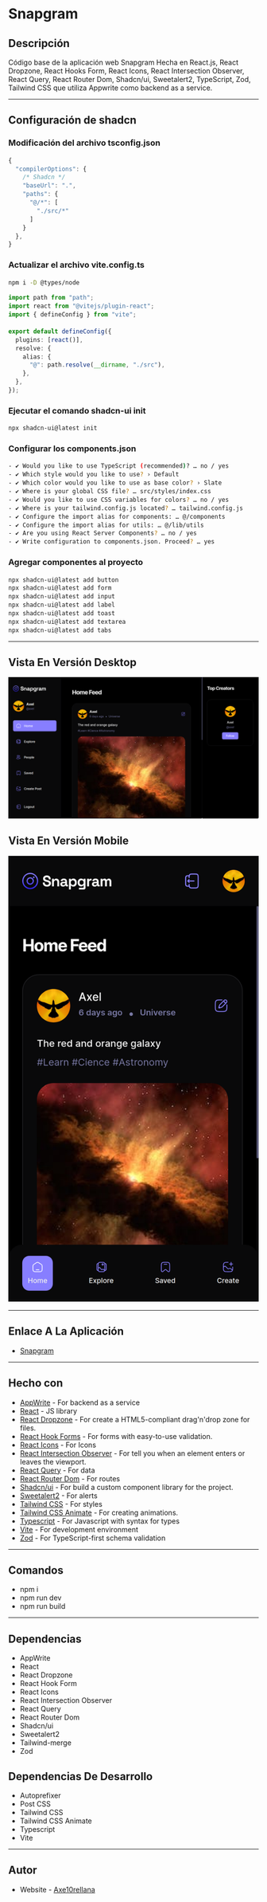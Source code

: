 # Snapgram

## Descripción

Código base de la aplicación web Snapgram Hecha en React.js, React Dropzone, React Hooks Form, React Icons, React Intersection Observer, React Query, React Router Dom, Shadcn/ui, Sweetalert2, TypeScript, Zod, Tailwind CSS que utiliza Appwrite como backend as a service.

---

## Configuración de shadcn

### Modificación del archivo tsconfig.json

```js
{
  "compilerOptions": {
    /* Shadcn */
    "baseUrl": ".",
    "paths": {
      "@/*": [
        "./src/*"
      ]
    }
  },
}
```

### Actualizar el archivo vite.config.ts

```bash
npm i -D @types/node
```

```ts
import path from "path";
import react from "@vitejs/plugin-react";
import { defineConfig } from "vite";

export default defineConfig({
  plugins: [react()],
  resolve: {
    alias: {
      "@": path.resolve(__dirname, "./src"),
    },
  },
});
```

### Ejecutar el comando shadcn-ui init

```bash
npx shadcn-ui@latest init
```

### Configurar los components.json

```bash
- ✔ Would you like to use TypeScript (recommended)? … no / yes
- ✔ Which style would you like to use? › Default
- ✔ Which color would you like to use as base color? › Slate
- ✔ Where is your global CSS file? … src/styles/index.css
- ✔ Would you like to use CSS variables for colors? … no / yes
- ✔ Where is your tailwind.config.js located? … tailwind.config.js
- ✔ Configure the import alias for components: … @/components
- ✔ Configure the import alias for utils: … @/lib/utils
- ✔ Are you using React Server Components? … no / yes
- ✔ Write configuration to components.json. Proceed? … yes
```

### Agregar componentes al proyecto

```bash
npx shadcn-ui@latest add button
npx shadcn-ui@latest add form
npx shadcn-ui@latest add input
npx shadcn-ui@latest add label
npx shadcn-ui@latest add toast
npx shadcn-ui@latest add textarea
npx shadcn-ui@latest add tabs
```

---

## Vista En Versión Desktop

![Vista_En_Versión_Desktop](public/assets/design/desktop-design-home.png)

## Vista En Versión Mobile

![Vista_En_Versión_Mobile](public/assets/design/mobile-design-home.png)

---

## Enlace A La Aplicación

- [Snapgram](https://axe10rellana-snapgram.vercel.app/)

---

## Hecho con

- [AppWrite](https://appwrite.io/) - For backend as a service
- [React](https://react.dev/) - JS library
- [React Dropzone](https://react-dropzone.js.org/) - For create a HTML5-compliant drag'n'drop zone for files.
- [React Hook Forms](https://react-hook-form.com/) - For forms with easy-to-use validation.
- [React Icons](https://react-icons.github.io/react-icons/) - For Icons
- [React Intersection Observer](https://github.com/thebuilder/react-intersection-observer#readme) - For tell you when an element enters or leaves the viewport.
- [React Query](https://tanstack.com/query/latest) - For data
- [React Router Dom](https://reactrouter.com/en/main) - For routes
- [Shadcn/ui](https://ui.shadcn.com/) - For build a custom component library for the project.
- [Sweetalert2](https://sweetalert2.github.io/) - For alerts
- [Tailwind CSS](https://tailwindcss.com/) - For styles
- [Tailwind CSS Animate](https://github.com/jamiebuilds/tailwindcss-animate) - For creating animations.
- [Typescript](https://www.typescriptlang.org/) - For Javascript with syntax for types
- [Vite](https://vitejs.dev/) - For development environment
- [Zod](https://zod.dev/) - For TypeScript-first schema validation

---

## Comandos

- npm i
- npm run dev
- npm run build

---

## Dependencias

- AppWrite
- React
- React Dropzone
- React Hook Form
- React Icons
- React Intersection Observer
- React Query
- React Router Dom
- Shadcn/ui
- Sweetalert2
- Tailwind-merge
- Zod

## Dependencias De Desarrollo

- Autoprefixer
- Post CSS
- Tailwind CSS
- Tailwind CSS Animate
- Typescript
- Vite

---

## Autor

- Website - [Axe10rellana](https://axe10rellana.github.io/portafolio/portafolio/)
